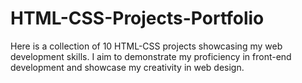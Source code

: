 # HTML-CSS-Projects-Portfolio
Here is a collection of 10 HTML-CSS projects showcasing my web development skills. I aim to demonstrate my proficiency in front-end development and showcase my creativity in web design.
